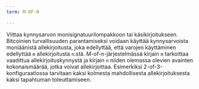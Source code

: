 ```yaml
---
term: M-OF-N

---
```

Viittaa kynnysarvon monisignatuurilompakkoon tai käsikirjoitukseen. Bitcoinien turvallisuuden parantamiseksi voidaan käyttää kynnysarvoista moniäänistä allekirjoitusta, joka edellyttää, että varojen käyttäminen edellyttää `m` allekirjoitusta `n`:stä. M-of-n-järjestelmässä kirjain `m` tarkoittaa vaadittua allekirjoituskynnystä ja kirjain `n` niiden olemassa olevien avainten kokonaismäärää, jotka voivat allekirjoittaa. Esimerkiksi 2-of-3-konfiguraatiossa tarvitaan kaksi kolmesta mahdollisesta allekirjoituksesta kaksi tapahtuman toteuttamiseen.